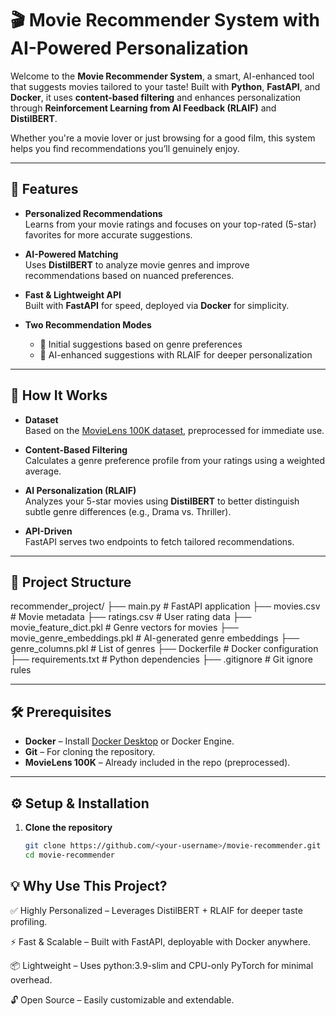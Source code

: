 # 🎬 Movie Recommender System with AI-Powered Personalization

Welcome to the **Movie Recommender System**, a smart, AI-enhanced tool that suggests movies tailored to your taste! Built with **Python**, **FastAPI**, and **Docker**, it uses **content-based filtering** and enhances personalization through **Reinforcement Learning from AI Feedback (RLAIF)** and **DistilBERT**.

Whether you're a movie lover or just browsing for a good film, this system helps you find recommendations you’ll genuinely enjoy.

---

## 🚀 Features

- **Personalized Recommendations**  
  Learns from your movie ratings and focuses on your top-rated (5-star) favorites for more accurate suggestions.

- **AI-Powered Matching**  
  Uses **DistilBERT** to analyze movie genres and improve recommendations based on nuanced preferences.

- **Fast & Lightweight API**  
  Built with **FastAPI** for speed, deployed via **Docker** for simplicity.

- **Two Recommendation Modes**  
  - 🎯 Initial suggestions based on genre preferences  
  - 🤖 AI-enhanced suggestions with RLAIF for deeper personalization

---

## 🧠 How It Works

- **Dataset**  
  Based on the [MovieLens 100K dataset](https://grouplens.org/datasets/movielens/100k/), preprocessed for immediate use.

- **Content-Based Filtering**  
  Calculates a genre preference profile from your ratings using a weighted average.

- **AI Personalization (RLAIF)**  
  Analyzes your 5-star movies using **DistilBERT** to better distinguish subtle genre differences (e.g., Drama vs. Thriller).

- **API-Driven**  
  FastAPI serves two endpoints to fetch tailored recommendations.

---

## 📁 Project Structure
recommender_project/
├── main.py # FastAPI application
├── movies.csv # Movie metadata
├── ratings.csv # User rating data
├── movie_feature_dict.pkl # Genre vectors for movies
├── movie_genre_embeddings.pkl # AI-generated genre embeddings
├── genre_columns.pkl # List of genres
├── Dockerfile # Docker configuration
├── requirements.txt # Python dependencies
├── .gitignore # Git ignore rules


---

## 🛠 Prerequisites

- **Docker** – Install [Docker Desktop](https://www.docker.com/products/docker-desktop/) or Docker Engine.  
- **Git** – For cloning the repository.  
- **MovieLens 100K** – Already included in the repo (preprocessed).

---

## ⚙️ Setup & Installation

1. **Clone the repository**
   ```bash
   git clone https://github.com/<your-username>/movie-recommender.git
   cd movie-recommender

## 💡 Why Use This Project?
✅ Highly Personalized – Leverages DistilBERT + RLAIF for deeper taste profiling.

⚡ Fast & Scalable – Built with FastAPI, deployable with Docker anywhere.

📦 Lightweight – Uses python:3.9-slim and CPU-only PyTorch for minimal overhead.

🔓 Open Source – Easily customizable and extendable.

